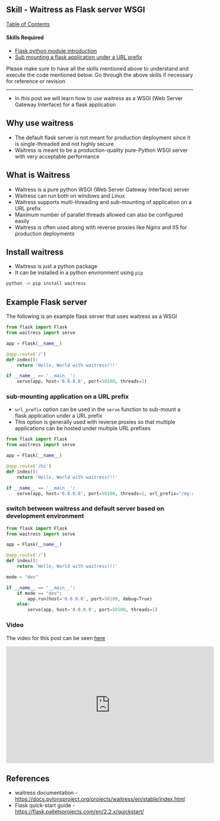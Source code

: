 ## Skill - Waitress as Flask server WSGI

[Table of Contents](https://nagasudhir.blogspot.com/2020/04/taming-python-table-of-contents.html)

#### Skills Required
* [Flask python module introduction](https://nagasudhir.blogspot.com/2022/04/flask-python-module-introduction-for.html)
* [Sub mounting a flask application under a URL prefix](https://nagasudhir.blogspot.com/2022/08/sub-mounting-flask-application-under.html)

Please make sure to have all the skills mentioned above to understand and execute the code mentioned below. Go through the above skills if necessary for reference or revision

<hr/>

* In this post we will learn how to use waitress as a WSGI (Web Server Gateway Interface) for a flask application

## Why use waitress
* The default flask server is not meant for production deployment since it is single-threaded and not highly secure
* Waitress is meant to be a production-quality pure-Python WSGI server with very acceptable performance

## What is Waitress
* Waitress is a pure python WSGI (Web Server Gateway Interface) server
* Waitress can run both on windows and Linux
* Waitress supports multi-threading and sub-mounting of application on a URL prefix
* Maximum number of parallel threads allowed can also be configured easily
* Waitress is often used along with reverse proxies like Nginx and IIS for production deployments

## Install waitress
* Waitress is just a python package
* It can be installed in a python environment using `pip`
```bat
python -m pip install waitress
```

## Example Flask server
The following is an example flask server that uses waitress as a WSGI
```py
from flask import Flask
from waitress import serve

app = Flask(__name__)

@app.route('/')
def index():
    return 'Hello, World with waitress!!!'

if __name__ == '__main__':
    serve(app, host='0.0.0.0', port=50100, threads=1)
```

### sub-mounting application on a URL prefix
* `url_prefix` option can be used in the `serve` function to sub-mount a flask application under a URL prefix
* This option is generally used with reverse proxies so that multiple applications can be hosted under multiple URL prefixes

```py
from flask import Flask
from waitress import serve

app = Flask(__name__)

@app.route('/hi')
def index():
    return 'Hello, World with waitress!!!'

if __name__ == '__main__':
    serve(app, host='0.0.0.0', port=50100, threads=1, url_prefix="/my-app")
```

### switch between waitress and default server based on development environment
```py
from flask import Flask
from waitress import serve

app = Flask(__name__)

@app.route('/')
def index():
    return 'Hello, World with waitress!!!'

mode = "dev"

if __name__ == '__main__':
    if mode == "dev":
        app.run(host='0.0.0.0', port=50100, debug=True)
    else:
        serve(app, host='0.0.0.0', port=50100, threads=1)

```

### Video
The video for this post can be seen [here](https://youtu.be/tovsUQu6kBU)

<iframe width="560" height="315" src="https://www.youtube.com/embed/tovsUQu6kBU" title="YouTube video player" frameborder="0" allow="accelerometer; autoplay; clipboard-write; encrypted-media; gyroscope; picture-in-picture" allowfullscreen></iframe>


## References
* waitress documentation - https://docs.pylonsproject.org/projects/waitress/en/stable/index.html
* Flask quick-start guide - https://flask.palletsprojects.com/en/2.2.x/quickstart/

<!--stackedit_data:
eyJoaXN0b3J5IjpbLTU3ODM2MDA4OSwxMTk4MzAyNDU2LC0xNz
Q4NjMwMDQ2LC02MzE1MzcxNjgsODgwMTc5MTUsMTU2OTg3Njk4
OSwxNDg3NjEyOTg0LC03NDA0MTcyOTcsLTE1Njk1Nzg2NjUsLT
E3MTcwMjYwMzMsNzg4Nzg5MzAzXX0=
-->